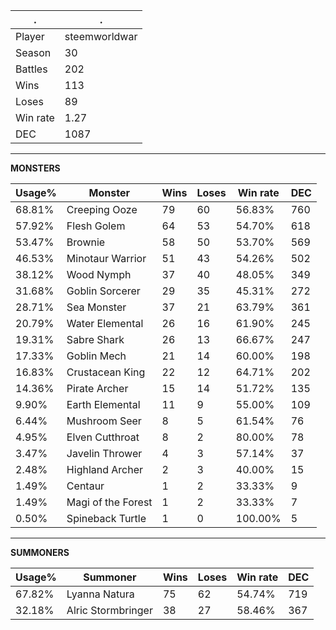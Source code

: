 .|.
|-|-
Player|steemworldwar
Season|30
Battles|202
Wins|113
Loses|89
Win rate|1.27
DEC|1087

---
**MONSTERS**

Usage%|Monster|Wins|Loses|Win rate|DEC|
-|-|-|-|-|-|
68.81%|Creeping Ooze|79|60|56.83%|760|
57.92%|Flesh Golem|64|53|54.70%|618|
53.47%|Brownie|58|50|53.70%|569|
46.53%|Minotaur Warrior|51|43|54.26%|502|
38.12%|Wood Nymph|37|40|48.05%|349|
31.68%|Goblin Sorcerer|29|35|45.31%|272|
28.71%|Sea Monster|37|21|63.79%|361|
20.79%|Water Elemental|26|16|61.90%|245|
19.31%|Sabre Shark|26|13|66.67%|247|
17.33%|Goblin Mech|21|14|60.00%|198|
16.83%|Crustacean King|22|12|64.71%|202|
14.36%|Pirate Archer|15|14|51.72%|135|
9.90%|Earth Elemental|11|9|55.00%|109|
6.44%|Mushroom Seer|8|5|61.54%|76|
4.95%|Elven Cutthroat|8|2|80.00%|78|
3.47%|Javelin Thrower|4|3|57.14%|37|
2.48%|Highland Archer|2|3|40.00%|15|
1.49%|Centaur|1|2|33.33%|9|
1.49%|Magi of the Forest|1|2|33.33%|7|
0.50%|Spineback Turtle|1|0|100.00%|5|

---
**SUMMONERS**

Usage%|Summoner|Wins|Loses|Win rate|DEC|
-|-|-|-|-|-|
67.82%|Lyanna Natura|75|62|54.74%|719|
32.18%|Alric Stormbringer|38|27|58.46%|367|
